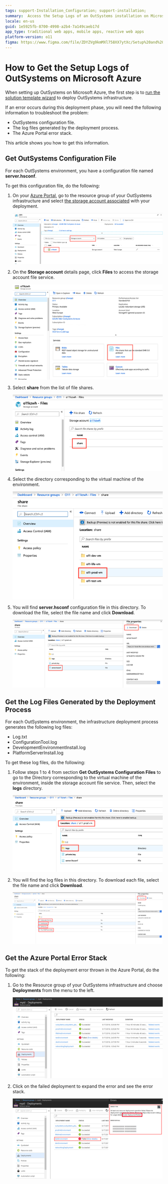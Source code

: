 ```yaml
---
tags: support-Installation_Configuration; support-installation;
summary:  Access the Setup Logs of an OutSystems installation on Microsoft Azure.
locale: en-us
guid: 1e5925fb-8700-4998-a2b4-7a149caeb17d
app_type: traditional web apps, mobile apps, reactive web apps
platform-version: o11
figma: https://www.figma.com/file/ZDYZVg9kmMXl758XX7ytXc/Setup%20and%20maintain%20your%20OutSystems%20Infrastructure?node-id=352:1278
---
```


# How to Get the Setup Logs of OutSystems on Microsoft Azure

When setting up OutSystems on Microsoft Azure, the first step is to [run the solution template wizard](set-up-platform.md#run-the-solution-template-wizard "Set Up OutSystems on Microsoft Azure") to deploy OutSystems infrastructure.

If an error occurs during this deployment phase, you will need the following information to troubleshoot the problem:

* OutSystems configuration file.
* The log files generated by the deployment process.
* The Azure Portal error stack.

This article shows you how to get this information.

## Get OutSystems Configuration File

For each OutSystems environment, you have a configuration file named **server.hsconf**.

To get this configuration file, do the following:

1. On your [Azure Portal](https://portal.azure.com), go to the resource group of your OutSystems infrastructure and select [the storage account associated](quick-reference.md#storage-accounts "Quick Reference for OutSystems on Microsoft Azure") with your deployment.

    ![Resource overview](images/Logs-Azure-1.png)

1. On the **Storage account** details page, click **Files** to access the storage account file service.

    ![Files](images/Logs-Azure-2.png)  

1. Select **share** from the list of file shares.

    ![Share](images/Logs-Azure-3.png)  

1. Select the directory corresponding to the virtual machine of the environment.

    ![Directory in File service](images/Logs-Azure-4.png)  

1. You will find **server.hsconf** configuration file in this directory. To download the file, select the file name and click **Download**.

    ![Accessing server.hsconf](images/Logs-Azure-8.png)

## Get the Log Files Generated by the Deployment Process

For each OutSystems environment, the infrastructure deployment process generates the following log files:

* Log.txt
* ConfigurationTool.log
* DevelopmentEnvironmentInstall.log
* PlatformServerInstall.log

To get these log files, do the following:

1. Follow steps 1 to 4 from section  **Get OutSystems Configuration Files** to go to the Directory corresponding to the virtual machine of the environment, inside the storage account file service. Then, select the **logs** directory.

    ![Logs in File service](images/Logs-Azure-9.png)  

1. You will find the log files in this directory. To download each file, select the file name and click **Download**.

    ![Downloading the logs](images/Logs-Azure-6.png)

## Get the Azure Portal Error Stack

To get the stack of the deployment error thrown in the Azure Portal, do the following:

1. Go to the Resource group of your OutSystems infrastructure and choose **Deployments** from the menu to the left.

    ![Deployments section](images/Logs-Azure-7.png)

1. Click on the failed deployment to expand the error and see the error stack.

    ![Error details](images/Logs-Azure-10.png)
